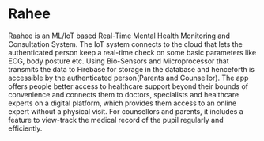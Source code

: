 # Rahee
Raahee is an ML/IoT based Real-Time Mental Health Monitoring and Consultation System.  The IoT system connects to the cloud that lets the authenticated person keep a real-time check on some basic parameters like ECG, body posture etc. Using Bio-Sensors and Microprocessor that transmits the data to Firebase for storage in the database and henceforth is accessible by the authenticated person(Parents and Counsellor).   The app offers people better access to healthcare support beyond their bounds of convenience and connects them to doctors, specialists and healthcare experts on a digital platform, which provides them access to an online expert without a physical visit. For counsellors and parents, it includes a feature to view-track the medical record of the pupil regularly and efficiently.
